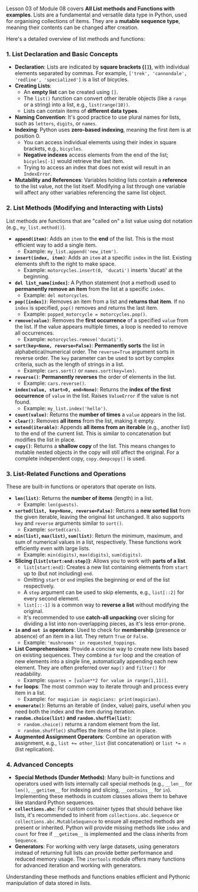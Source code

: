Lesson 03 of Module 08 covers **All List methods and Functions with examples**. Lists are a fundamental and versatile data type in Python, used for organising collections of items. They are a **mutable sequence type**, meaning their contents can be changed after creation.

Here's a detailed overview of list methods and functions:

### 1. List Declaration and Basic Concepts
*   **Declaration**: Lists are indicated by **square brackets (`[]`)**, with individual elements separated by commas. For example, `['trek', 'cannondale', 'redline', 'specialized']` is a list of bicycles.
*   **Creating Lists**:
    *   An **empty list** can be created using `[]`.
    *   The `list()` function can convert other iterable objects (like a `range` or a string) into a list, e.g., `list(range(10))`.
    *   Lists can contain items of **different data types**.
*   **Naming Convention**: It's good practice to use plural names for lists, such as `letters`, `digits`, or `names`.
*   **Indexing**: Python uses **zero-based indexing**, meaning the first item is at position 0.
    *   You can access individual elements using their index in square brackets, e.g., `bicycles`.
    *   **Negative indexes** access elements from the end of the list; `bicycles[-1]` would retrieve the last item.
    *   Trying to access an index that does not exist will result in an `IndexError`.
*   **Mutability and References**: Variables holding lists contain a **reference** to the list value, not the list itself. Modifying a list through one variable will affect any other variables referencing the same list object.

### 2. List Methods (Modifying and Interacting with Lists)
List methods are functions that are "called on" a list value using dot notation (e.g., `my_list.method()`).

*   **`append(item)`**: Adds an `item` to the **end** of the list. This is the most efficient way to add a single item.
    *   Example: `my_list.append('new_item')`.
*   **`insert(index, item)`**: Adds an `item` at a specific `index` in the list. Existing elements shift to the right to make space.
    *   Example: `motorcycles.insert(0, 'ducati')` inserts 'ducati' at the beginning.
*   **`del list_name[index]`**: A Python statement (not a method) used to **permanently remove an item** from the list at a specific `index`.
    *   Example: `del motorcycles`.
*   **`pop([index])`**: Removes an item from a list and **returns that item**. If no `index` is specified, `pop()` removes and returns the last item.
    *   Example: `popped_motorcycle = motorcycles.pop()`.
*   **`remove(value)`**: Removes the **first occurrence** of a specified `value` from the list. If the value appears multiple times, a loop is needed to remove all occurrences.
    *   Example: `motorcycles.remove('ducati')`.
*   **`sort(key=None, reverse=False)`**: **Permanently sorts** the list in alphabetical/numerical order. The `reverse=True` argument sorts in reverse order. The `key` parameter can be used to sort by complex criteria, such as the length of strings in a list.
    *   Example: `cars.sort()` or `names.sort(key=len)`.
*   **`reverse()`**: **Permanently reverses** the order of elements in the list.
    *   Example: `cars.reverse()`.
*   **`index(value, start=0, end=None)`**: Returns the **index of the first occurrence** of `value` in the list. Raises `ValueError` if the value is not found.
    *   Example: `my_list.index('hello')`.
*   **`count(value)`**: Returns the **number of times** a `value` appears in the list.
*   **`clear()`**: Removes **all items** from the list, making it empty.
*   **`extend(iterable)`**: Appends **all items from an iterable** (e.g., another list) to the end of the current list. This is similar to concatenation but modifies the list in place.
*   **`copy()`**: Returns a **shallow copy** of the list. This means changes to mutable nested objects in the copy will still affect the original. For a complete independent copy, `copy.deepcopy()` is used.

### 3. List-Related Functions and Operations
These are built-in functions or operators that operate on lists.

*   **`len(list)`**: Returns the **number of items** (length) in a list.
    *   Example: `len(guests)`.
*   **`sorted(list, key=None, reverse=False)`**: Returns a **new sorted list** from the given iterable, leaving the original list unchanged. It also supports `key` and `reverse` arguments similar to `sort()`.
    *   Example: `sorted(cars)`.
*   **`min(list)`, `max(list)`, `sum(list)`**: Return the minimum, maximum, and sum of numerical values in a list, respectively. These functions work efficiently even with large lists.
    *   Example: `min(digits)`, `max(digits)`, `sum(digits)`.
*   **Slicing (`list[start:end:step]`)**: Allows you to work with **parts of a list**.
    *   `list[start:end]`: Creates a new list containing elements from `start` up to (but not including) `end`.
    *   Omitting `start` or `end` implies the beginning or end of the list respectively.
    *   A `step` argument can be used to skip elements, e.g., `list[::2]` for every second element.
    *   `list[::-1]` is a common way to **reverse a list** without modifying the original.
    *   It's recommended to use **catch-all unpacking** over slicing for dividing a list into non-overlapping pieces, as it's less error-prone.
*   **`in` and `not in` operators**: Used to check for **membership** (presence or absence) of an item in a list. They return `True` or `False`.
    *   Example: `'mushrooms' in requested_toppings`.
*   **List Comprehensions**: Provide a concise way to create new lists based on existing sequences. They combine a `for` loop and the creation of new elements into a single line, automatically appending each new element. They are often preferred over `map()` and `filter()` for readability.
    *   Example: `squares = [value**2 for value in range(1,11)]`.
*   **`for` loops**: The most common way to iterate through and process every item in a list.
    *   Example: `for magician in magicians: print(magician)`.
*   **`enumerate()`**: Returns an iterable of (index, value) pairs, useful when you need both the index and the item during iteration.
*   **`random.choice(list)` and `random.shuffle(list)`**:
    *   `random.choice()` returns a random element from the list.
    *   `random.shuffle()` shuffles the items of the list in place.
*   **Augmented Assignment Operators**: Combine an operation with assignment, e.g., `list += other_list` (list concatenation) or `list *= n` (list replication).

### 4. Advanced Concepts
*   **Special Methods (Dunder Methods)**: Many built-in functions and operators used with lists internally call special methods (e.g., `__len__` for `len()`, `__getitem__` for indexing and slicing, `__contains__` for `in`). Implementing these methods in custom classes allows them to behave like standard Python sequences.
*   **`collections.abc`**: For custom container types that should behave like lists, it's recommended to inherit from `collections.abc.Sequence` or `collections.abc.MutableSequence` to ensure all expected methods are present or inherited. Python will provide missing methods like `index` and `count` for free if `__getitem__` is implemented and the class inherits from `Sequence`.
*   **Generators**: For working with very large datasets, using generators instead of returning full lists can provide better performance and reduced memory usage. The `itertools` module offers many functions for advanced iteration and working with generators.

Understanding these methods and functions enables efficient and Pythonic manipulation of data stored in lists.